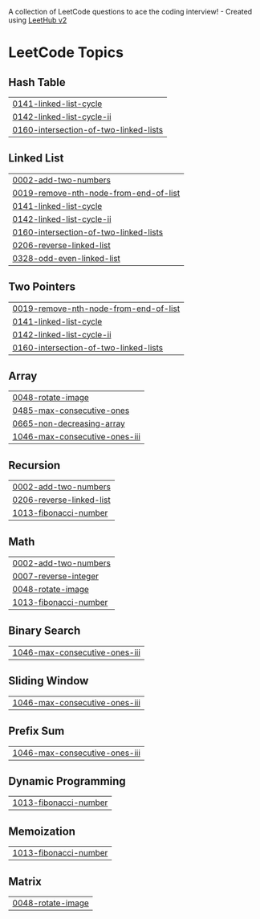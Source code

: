 A collection of LeetCode questions to ace the coding interview! - Created using [LeetHub v2](https://github.com/arunbhardwaj/LeetHub-2.0)
<!---LeetCode Topics Start-->
# LeetCode Topics
## Hash Table
|  |
| ------- |
| [0141-linked-list-cycle](https://github.com/Puneeth-14/Leetcode/tree/master/0141-linked-list-cycle) |
| [0142-linked-list-cycle-ii](https://github.com/Puneeth-14/Leetcode/tree/master/0142-linked-list-cycle-ii) |
| [0160-intersection-of-two-linked-lists](https://github.com/Puneeth-14/Leetcode/tree/master/0160-intersection-of-two-linked-lists) |
## Linked List
|  |
| ------- |
| [0002-add-two-numbers](https://github.com/Puneeth-14/Leetcode/tree/master/0002-add-two-numbers) |
| [0019-remove-nth-node-from-end-of-list](https://github.com/Puneeth-14/Leetcode/tree/master/0019-remove-nth-node-from-end-of-list) |
| [0141-linked-list-cycle](https://github.com/Puneeth-14/Leetcode/tree/master/0141-linked-list-cycle) |
| [0142-linked-list-cycle-ii](https://github.com/Puneeth-14/Leetcode/tree/master/0142-linked-list-cycle-ii) |
| [0160-intersection-of-two-linked-lists](https://github.com/Puneeth-14/Leetcode/tree/master/0160-intersection-of-two-linked-lists) |
| [0206-reverse-linked-list](https://github.com/Puneeth-14/Leetcode/tree/master/0206-reverse-linked-list) |
| [0328-odd-even-linked-list](https://github.com/Puneeth-14/Leetcode/tree/master/0328-odd-even-linked-list) |
## Two Pointers
|  |
| ------- |
| [0019-remove-nth-node-from-end-of-list](https://github.com/Puneeth-14/Leetcode/tree/master/0019-remove-nth-node-from-end-of-list) |
| [0141-linked-list-cycle](https://github.com/Puneeth-14/Leetcode/tree/master/0141-linked-list-cycle) |
| [0142-linked-list-cycle-ii](https://github.com/Puneeth-14/Leetcode/tree/master/0142-linked-list-cycle-ii) |
| [0160-intersection-of-two-linked-lists](https://github.com/Puneeth-14/Leetcode/tree/master/0160-intersection-of-two-linked-lists) |
## Array
|  |
| ------- |
| [0048-rotate-image](https://github.com/Puneeth-14/Leetcode/tree/master/0048-rotate-image) |
| [0485-max-consecutive-ones](https://github.com/Puneeth-14/Leetcode/tree/master/0485-max-consecutive-ones) |
| [0665-non-decreasing-array](https://github.com/Puneeth-14/Leetcode/tree/master/0665-non-decreasing-array) |
| [1046-max-consecutive-ones-iii](https://github.com/Puneeth-14/Leetcode/tree/master/1046-max-consecutive-ones-iii) |
## Recursion
|  |
| ------- |
| [0002-add-two-numbers](https://github.com/Puneeth-14/Leetcode/tree/master/0002-add-two-numbers) |
| [0206-reverse-linked-list](https://github.com/Puneeth-14/Leetcode/tree/master/0206-reverse-linked-list) |
| [1013-fibonacci-number](https://github.com/Puneeth-14/Leetcode/tree/master/1013-fibonacci-number) |
## Math
|  |
| ------- |
| [0002-add-two-numbers](https://github.com/Puneeth-14/Leetcode/tree/master/0002-add-two-numbers) |
| [0007-reverse-integer](https://github.com/Puneeth-14/Leetcode/tree/master/0007-reverse-integer) |
| [0048-rotate-image](https://github.com/Puneeth-14/Leetcode/tree/master/0048-rotate-image) |
| [1013-fibonacci-number](https://github.com/Puneeth-14/Leetcode/tree/master/1013-fibonacci-number) |
## Binary Search
|  |
| ------- |
| [1046-max-consecutive-ones-iii](https://github.com/Puneeth-14/Leetcode/tree/master/1046-max-consecutive-ones-iii) |
## Sliding Window
|  |
| ------- |
| [1046-max-consecutive-ones-iii](https://github.com/Puneeth-14/Leetcode/tree/master/1046-max-consecutive-ones-iii) |
## Prefix Sum
|  |
| ------- |
| [1046-max-consecutive-ones-iii](https://github.com/Puneeth-14/Leetcode/tree/master/1046-max-consecutive-ones-iii) |
## Dynamic Programming
|  |
| ------- |
| [1013-fibonacci-number](https://github.com/Puneeth-14/Leetcode/tree/master/1013-fibonacci-number) |
## Memoization
|  |
| ------- |
| [1013-fibonacci-number](https://github.com/Puneeth-14/Leetcode/tree/master/1013-fibonacci-number) |
## Matrix
|  |
| ------- |
| [0048-rotate-image](https://github.com/Puneeth-14/Leetcode/tree/master/0048-rotate-image) |
<!---LeetCode Topics End-->